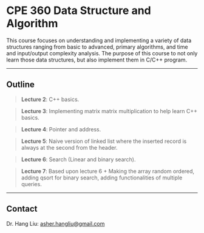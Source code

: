 # CPE 360 Data Structure and Algorithm

This course focuses on understanding and implementing a variety of data structures ranging from basic to advanced, primary algorithms, and time and input/output complexity analysis. The purpose of this course to not only learn those data structures, but also implement them in C/C++ program.


---
Outline 
---

> **Lecture 2**: C++ basics.

> **Lecture 3**: Implementing matrix matrix multiplication to help learn C++ basics.

> **Lecture 4**: Pointer and address.

> **Lecture 5**: Naive version of linked list where the inserted record is always at the second from the header.

> **Lecture 6**: Search (Linear and binary search).

> **Lecture 7**: Based upon lecture 6 + Making the array random ordered, adding qsort for binary search, adding functionalities of multiple queries.

---
Contact
---
Dr. Hang Liu: asher.hangliu@gmail.com

